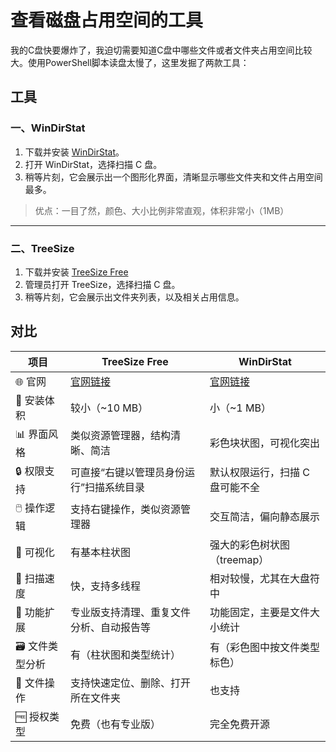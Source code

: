 # 查看磁盘占用空间的工具

我的C盘快要爆炸了，我迫切需要知道C盘中哪些文件或者文件夹占用空间比较大。使用PowerShell脚本读盘太慢了，这里发掘了两款工具：

## 工具
### 一、WinDirStat

1. 下载并安装 [WinDirStat](https://windirstat.net)。
2. 打开 WinDirStat，选择扫描 C 盘。
3. 稍等片刻，它会展示出一个图形化界面，清晰显示哪些文件夹和文件占用空间最多。

> 优点：一目了然，颜色、大小比例非常直观，体积非常小（1MB）

---

### 二、TreeSize



1. 下载并安装 [TreeSize Free](https://www.jam-software.com/treesize_free)
2. 管理员打开 TreeSize，选择扫描 C 盘。
3. 稍等片刻，它会展示出文件夹列表，以及相关占用信息。


## 对比
| 项目         | **TreeSize Free**                                  | **WinDirStat**                        |
| ---------- | -------------------------------------------------- | ------------------------------------- |
| 🌐 官网      | [官网链接](https://www.jam-software.com/treesize_free) | [官网链接](https://windirstat.net/) |
| 🧩 安装体积    | 较小（\~10 MB）                                        | 小（\~1 MB）                             |
| 📊 界面风格    | 类似资源管理器，结构清晰、简洁                                    | 彩色块状图，可视化突出                           |
| 🔒 权限支持    | 可直接“右键以管理员身份运行”扫描系统目录                              | 默认权限运行，扫描 C 盘可能不全                     |
| 🖱️ 操作逻辑   | 支持右键操作，类似资源管理器                                     | 交互简洁，偏向静态展示                           |
| 🎨 可视化     | 有基本柱状图                                             | 强大的彩色树状图（treemap）                     |
| 🔄 扫描速度    | 快，支持多线程                                            | 相对较慢，尤其在大盘符中                          |
| 🔧 功能扩展    | 专业版支持清理、重复文件分析、自动报告等                               | 功能固定，主要是文件大小统计                        |
| 🗃️ 文件类型分析 | 有（柱状图和类型统计）                                        | 有（彩色图中按文件类型标色）                        |
| 📁 文件操作    | 支持快速定位、删除、打开所在文件夹                                  | 也支持                                   |
| 🆓 授权类型    | 免费（也有专业版）                                          | 完全免费开源                                |

